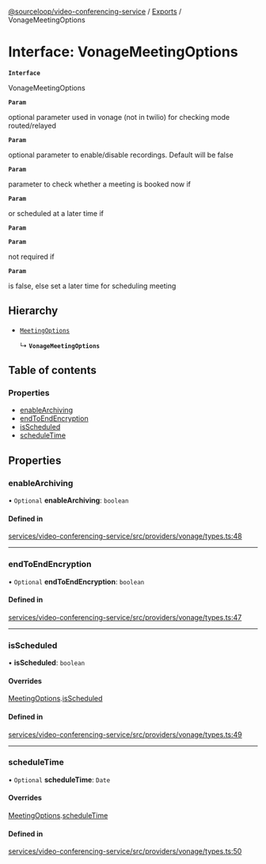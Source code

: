 [@sourceloop/video-conferencing-service](../README.md) / [Exports](../modules.md) / VonageMeetingOptions

# Interface: VonageMeetingOptions

**`Interface`**

VonageMeetingOptions

**`Param`**

optional parameter used in vonage (not in twilio) for checking mode routed/relayed

**`Param`**

optional parameter to enable/disable recordings. Default will be false

**`Param`**

parameter to check whether a meeting is booked now
if

**`Param`**

or scheduled at a later time if

**`Param`**

**`Param`**

not required if

**`Param`**

is false, else set a later time for scheduling meeting

## Hierarchy

- [`MeetingOptions`](MeetingOptions.md)

  ↳ **`VonageMeetingOptions`**

## Table of contents

### Properties

- [enableArchiving](VonageMeetingOptions.md#enablearchiving)
- [endToEndEncryption](VonageMeetingOptions.md#endtoendencryption)
- [isScheduled](VonageMeetingOptions.md#isscheduled)
- [scheduleTime](VonageMeetingOptions.md#scheduletime)

## Properties

### enableArchiving

• `Optional` **enableArchiving**: `boolean`

#### Defined in

[services/video-conferencing-service/src/providers/vonage/types.ts:48](https://github.com/sourcefuse/loopback4-microservice-catalog/blob/68ec38a2a/services/video-conferencing-service/src/providers/vonage/types.ts#L48)

___

### endToEndEncryption

• `Optional` **endToEndEncryption**: `boolean`

#### Defined in

[services/video-conferencing-service/src/providers/vonage/types.ts:47](https://github.com/sourcefuse/loopback4-microservice-catalog/blob/68ec38a2a/services/video-conferencing-service/src/providers/vonage/types.ts#L47)

___

### isScheduled

• **isScheduled**: `boolean`

#### Overrides

[MeetingOptions](MeetingOptions.md).[isScheduled](MeetingOptions.md#isscheduled)

#### Defined in

[services/video-conferencing-service/src/providers/vonage/types.ts:49](https://github.com/sourcefuse/loopback4-microservice-catalog/blob/68ec38a2a/services/video-conferencing-service/src/providers/vonage/types.ts#L49)

___

### scheduleTime

• `Optional` **scheduleTime**: `Date`

#### Overrides

[MeetingOptions](MeetingOptions.md).[scheduleTime](MeetingOptions.md#scheduletime)

#### Defined in

[services/video-conferencing-service/src/providers/vonage/types.ts:50](https://github.com/sourcefuse/loopback4-microservice-catalog/blob/68ec38a2a/services/video-conferencing-service/src/providers/vonage/types.ts#L50)
